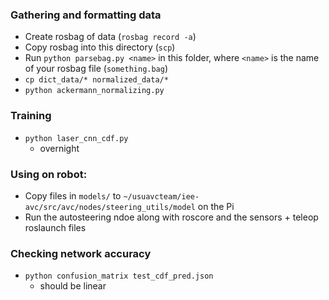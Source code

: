 ### Gathering and formatting data

- Create rosbag of data (`rosbag record -a`)
- Copy rosbag into this directory (`scp`)
- Run `python parsebag.py <name>` in this folder, where `<name>` is the name of your rosbag file (`something.bag`)
- `cp dict_data/* normalized_data/*`
- `python ackermann_normalizing.py`


### Training

- `python laser_cnn_cdf.py`
	- overnight


### Using on robot:

- Copy files in `models/` to `~/usuavcteam/iee-avc/src/avc/nodes/steering_utils/model` on the Pi
- Run the autosteering ndoe along with roscore and the sensors + teleop roslaunch files


### Checking network accuracy

- `python confusion_matrix test_cdf_pred.json`
	- should be linear